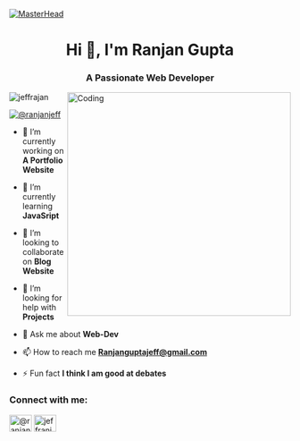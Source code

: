 [![MasterHead](https://repository-images.githubusercontent.com/588181932/e36ec678-7984-4cdd-8e4c-a3932772ff8e)](https://github.com/jeffranjan)
<h1 align="center">Hi 👋, I'm Ranjan Gupta</h1>
<h3 align="center">A Passionate Web Developer</h3>
<img align="right" alt="Coding" width="400" src="https://media.tenor.com/rePDfDWO3XoAAAAd/hacking.gif">

<p align="left"> <img src="https://komarev.com/ghpvc/?username=jeffrajan&label=Profile%20views&color=0e75b6&style=flat" alt="jeffrajan" /> </p>


<p align="left"> <a href="https://twitter.com/@ranjanjeff" target="blank"><img src="https://img.shields.io/twitter/follow/@ranjanjeff?logo=twitter&style=for-the-badge" alt="@ranjanjeff" /></a> </p>

- 🔭 I’m currently working on **A Portfolio Website**

- 🌱 I’m currently learning **JavaSript**

- 👯 I’m looking to collaborate on **Blog Website**

- 🤝 I’m looking for help with **Projects**

- 💬 Ask me about **Web-Dev**

- 📫 How to reach me **Ranjanguptajeff@gmail.com**

- ⚡ Fun fact **I think I am good at debates**

<h3 align="left">Connect with me:</h3>
<p align="left">
<a href="https://twitter.com/@ranjanjeff" target="blank"><img align="center" src="https://raw.githubusercontent.com/rahuldkjain/github-profile-readme-generator/master/src/images/icons/Social/twitter.svg" alt="@ranjanjeff" height="30" width="40" /></a>
<a href="https://instagram.com/jeffranjan" target="blank"><img align="center" src="https://raw.githubusercontent.com/rahuldkjain/github-profile-readme-generator/master/src/images/icons/Social/instagram.svg" alt="jeffranjan" height="30" width="40" /></a>
</p>
